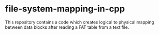 # file-system-mapping-in-cpp
This repository contains a code which creates logical to physical mapping between data blocks after reading a FAT table from a text file.
